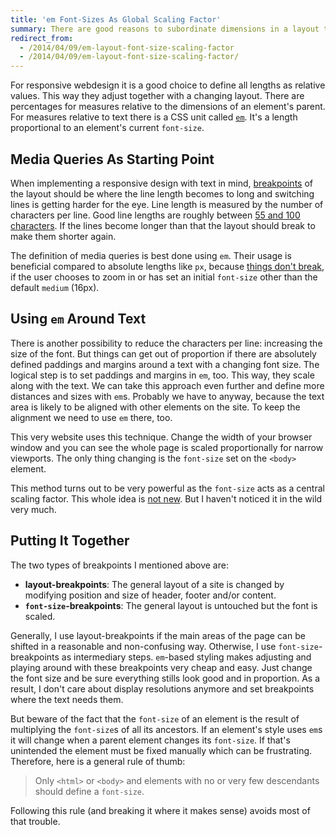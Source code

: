 ```yaml
---
title: 'em Font-Sizes As Global Scaling Factor'
summary: There are good reasons to subordinate dimensions in a layout to the font size using the CSS unit `em`. It provides a central control knob to scale a website or parts of it up and down while keeping everything in proportion. It's the web designer's browser zoom, so to speak.
redirect_from:
  - /2014/04/09/em-layout-font-size-scaling-factor
  - /2014/04/09/em-layout-font-size-scaling-factor/
---
```


For responsive webdesign it is a good choice to define all lengths as relative values. This way they adjust together with a changing layout. There are percentages for measures relative to the dimensions of an element's parent. For measures relative to text there is a CSS unit called [`em`](http://dev.w3.org/csswg/css-values/#font-relative-lengths). It's a length proportional to an element's current `font-size`.


Media Queries As Starting Point
-------------------------------
When implementing a responsive design with text in mind, [breakpoints](http://www.smashingmagazine.com/2013/03/01/logical-breakpoints-responsive-design/) of the layout should be where the line length becomes to long and switching lines is getting harder for the eye. Line length is measured by the number of characters per line. Good line lengths are roughly between [55 and 100 characters](http://www.pearsonified.com/2012/01/characters-per-line.php). If the lines become longer than that the layout should break to make them shorter again.

The definition of media queries is best done using `em`. Their usage is beneficial compared to absolute lengths like `px`, because [things don't break](http://blog.cloudfour.com/the-ems-have-it-proportional-media-queries-ftw/), if the user chooses to zoom in or has set an initial `font-size` other than the default `medium` (16px).


Using `em` Around Text
----------------------
There is another possibility to reduce the characters per line: increasing the size of the font. But things can get out of proportion if there are absolutely defined paddings and margins around a text with a changing font size. The logical step is to set paddings and margins in `em`, too. This way, they scale along with the text. We can take this approach even further and define more distances and sizes with `em`s. Probably we have to anyway, because the text area is likely to be aligned with other elements on the site. To keep the alignment we need to use `em` there, too.

This very website uses this technique. Change the width of your browser window and you can see the whole page is scaled proportionally for narrow viewports. The only thing changing is the `font-size` set on the `<body>` element.

This method turns out to be very powerful as the `font-size` acts as a central scaling factor. This whole idea is [not new](http://v1.jontangerine.com/log/2007/09/the-incredible-em-and-elastic-layouts-with-css). But I haven't noticed it in the wild very much.


Putting It Together
-------------------
The two types of breakpoints I mentioned above are:

- **layout-breakpoints**: The general layout of a site is changed by modifying position and size of header, footer and/or content.
- **`font-size`-breakpoints**: The general layout is untouched but the font is scaled.

Generally, I use layout-breakpoints if the main areas of the page can be shifted in a reasonable and non-confusing way. Otherwise, I use `font-size`-breakpoints as intermediary steps. `em`-based styling makes adjusting and playing around with these breakpoints very cheap and easy. Just change the font size and be sure everything stills look good and in proportion. As a result, I don't care about display resolutions anymore and set breakpoints where the text needs them.

But beware of the fact that the `font-size` of an element is the result of multiplying the `font-size`s of all its ancestors. If an element's style uses `em`s it will change when a parent element changes its `font-size`. If that's unintended the element must be fixed manually which can be frustrating. Therefore, here is a general rule of thumb:

<blockquote>
    <p>Only <code>&lt;html&gt;</code> or <code>&lt;body&gt;</code> and elements with no or very few descendants should define a <code>font-size</code>.</p>
</blockquote>

Following this rule (and breaking it where it makes sense) avoids most of that trouble.

 

